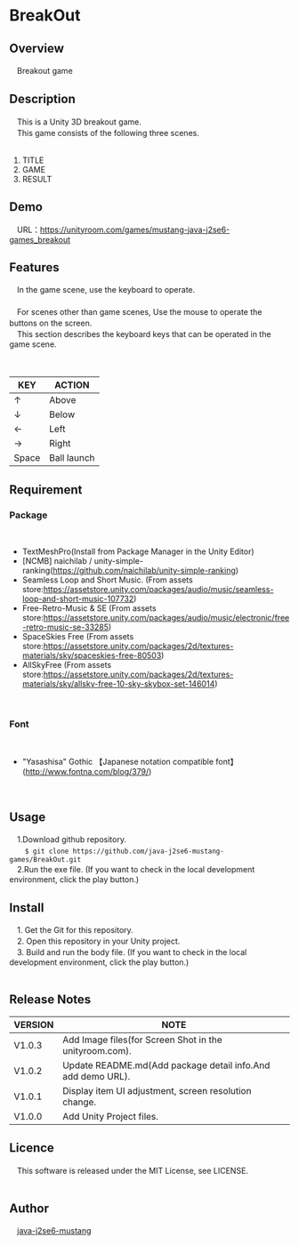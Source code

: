 # BreakOut

## Overview
　Breakout game 

## Description
　This is a Unity 3D breakout game.<br>
　This game consists of the following three scenes. <br>
<br>

1. TITLE
1. GAME 
1. RESULT

## Demo
　URL：https://unityroom.com/games/mustang-java-j2se6-games_breakout<br>

## Features
　In the game scene, use the keyboard to operate.<br>
　<br>
　For scenes other than game scenes, Use the mouse to operate the buttons on the screen.
　<br>
　This section describes the keyboard keys that can be operated in the game scene.<br>

　　<Movement of own machine><br>

| KEY | ACTION |
| ------ | ------ |
| ↑ | Above |
| ↓ | Below |
| ← | Left |
| → | Right |
| Space | Ball launch |

## Requirement
<H3>Package</H3><br>

- TextMeshPro(Install from Package Manager in the Unity Editor)
- [NCMB] naichilab / unity-simple-ranking(https://github.com/naichilab/unity-simple-ranking)
- Seamless Loop and Short Music. (From assets store:https://assetstore.unity.com/packages/audio/music/seamless-loop-and-short-music-107732)
- Free-Retro-Music & SE (From assets store:https://assetstore.unity.com/packages/audio/music/electronic/free-retro-music-se-33285)
- SpaceSkies Free (From assets store:https://assetstore.unity.com/packages/2d/textures-materials/sky/spaceskies-free-80503)
- AllSkyFree (From assets store:https://assetstore.unity.com/packages/2d/textures-materials/sky/allsky-free-10-sky-skybox-set-146014)
<br>

<H3>Font</H3><br>

- "Yasashisa" Gothic 【Japanese notation compatible font】(http://www.fontna.com/blog/379/) 
<br>

## Usage
　1.Download github repository.<br>
　　`$ git clone https://github.com/java-j2se6-mustang-games/BreakOut.git`<br>
　2.Run the exe file. (If you want to check in the local development environment, click the play button.)<br>

## Install
　1. Get the Git for this repository.<br>
　2. Open this repository in your Unity project.<br>
　3. Build and run the body file. (If you want to check in the local development environment, click the play button.) <br>
<br>

## Release Notes
| VERSION | NOTE |
| ------ | ------ |
| V1.0.3 | Add Image files(for Screen Shot in the unityroom.com). |
| V1.0.2 | Update README.md(Add package detail info.And add demo URL). |
| V1.0.1 | Display item UI adjustment, screen resolution change. |
| V1.0.0 | Add Unity Project files. |

## Licence
　This software is released under the MIT License, see LICENSE.<br>
<br>
## Author
　[java-j2se6-mustang](https://github.com/java-j2se6-mustang)<br>
<br>
